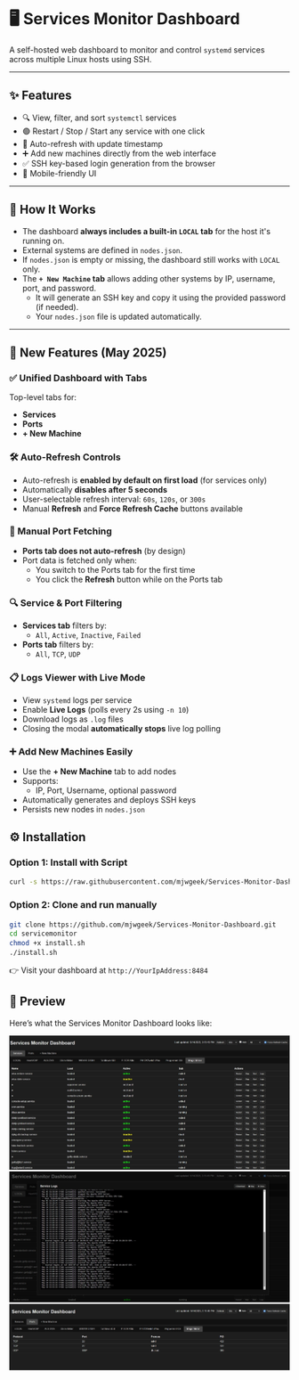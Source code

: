 # 🖥️ Services Monitor Dashboard

A self-hosted web dashboard to monitor and control `systemd` services across multiple Linux hosts using SSH.

---

## ✨ Features

- 🔍 View, filter, and sort `systemctl` services
- 🟢 Restart / Stop / Start any service with one click
- 🔁 Auto-refresh with update timestamp
- ➕ Add new machines directly from the web interface
- ✅ SSH key-based login generation from the browser
- 📱 Mobile-friendly UI

---

## 🧠 How It Works

- The dashboard **always includes a built-in `LOCAL` tab** for the host it's running on.
- External systems are defined in `nodes.json`.
- If `nodes.json` is empty or missing, the dashboard still works with `LOCAL` only.
- The **`+ New Machine` tab** allows adding other systems by IP, username, port, and password.
    - It will generate an SSH key and copy it using the provided password (if needed).
    - Your `nodes.json` file is updated automatically.

---

## 🚀 New Features (May 2025)

### ✅ Unified Dashboard with Tabs

Top-level tabs for:

- **Services**
- **Ports**
- **+ New Machine**

### 🛠️ Auto-Refresh Controls

- Auto-refresh is **enabled by default on first load** (for services only)
- Automatically **disables after 5 seconds**
- User-selectable refresh interval: `60s`, `120s`, or `300s`
- Manual **Refresh** and **Force Refresh Cache** buttons available

### 🔁 Manual Port Fetching

- **Ports tab does not auto-refresh** (by design)
- Port data is fetched only when:
  - You switch to the Ports tab for the first time
  - You click the **Refresh** button while on the Ports tab

### 🔍 Service & Port Filtering

- **Services tab** filters by:
  - `All`, `Active`, `Inactive`, `Failed`
- **Ports tab** filters by:
  - `All`, `TCP`, `UDP`

### 📋 Logs Viewer with Live Mode

- View `systemd` logs per service
- Enable **Live Logs** (polls every 2s using `-n 10`)
- Download logs as `.log` files
- Closing the modal **automatically stops** live log polling

### ➕ Add New Machines Easily

- Use the **+ New Machine** tab to add nodes
- Supports:
  - IP, Port, Username, optional password
- Automatically generates and deploys SSH keys
- Persists new nodes in `nodes.json`


## ⚙️ Installation

### Option 1: Install with Script

```bash
curl -s https://raw.githubusercontent.com/mjwgeek/Services-Monitor-Dashboard/main/install.sh | bash
```
### Option 2: Clone and run manually

```bash
git clone https://github.com/mjwgeek/Services-Monitor-Dashboard.git
cd servicemonitor
chmod +x install.sh
./install.sh
```

👉 Visit your dashboard at `http://YourIpAddress:8484`

## 📸 Preview

Here’s what the Services Monitor Dashboard looks like:

![Dashboard Preview](assets/dash.jpg)
![Dashboard Preview](assets/logs.jpg)
![Dashboard Preview](assets/ports.jpg)


